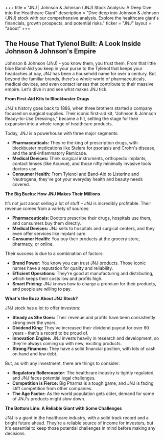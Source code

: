 +++
title = "JNJ |  Johnson & Johnson (JNJ) Stock Analysis: A Deep Dive into the Healthcare Giant"
description = "Dive deep into Johnson & Johnson (JNJ) stock with our comprehensive analysis. Explore the healthcare giant's financials, growth prospects, and potential risks."
ticker = "JNJ"
layout = "about"
+++

        


## The House That Tylenol Built: A Look Inside Johnson & Johnson's Empire

Johnson & Johnson (JNJ) - you know them, you trust them. From that little blue Band-Aid you keep in your purse to the Tylenol that keeps your headaches at bay, JNJ has been a household name for over a century. But beyond the familiar brands, there’s a whole world of pharmaceuticals, medical devices, and even contact lenses that contribute to their massive empire. Let's dive in and see what makes JNJ tick.

**From First-Aid Kits to Blockbuster Drugs**

JNJ's history goes back to 1886, when three brothers started a company focused on surgical supplies. Their iconic first-aid kit, "Johnson & Johnson Ready-to-Use Dressings," became a hit, setting the stage for their expansion into a whole range of healthcare products.

Today, JNJ is a powerhouse with three major segments:

* **Pharmaceuticals:** They're the king of prescription drugs, with blockbuster medications like Stelara for psoriasis and Crohn's disease, and the anti-inflammatory Remicade. 
* **Medical Devices:** Think surgical instruments, orthopedic implants, contact lenses (like Acuvue), and those nifty minimally invasive tools doctors use.
* **Consumer Health:** From Tylenol and Band-Aid to Listerine and Neutrogena, they've got your everyday health and beauty needs covered. 

**The Big Bucks: How JNJ Makes Their Millions**

It’s not just about selling a lot of stuff – JNJ is incredibly profitable. Their revenue comes from a variety of sources:

* **Pharmaceuticals:**  Doctors prescribe their drugs, hospitals use them, and consumers buy them directly. 
* **Medical Devices:** JNJ sells to hospitals and surgical centers, and they even offer services like implant care.
* **Consumer Health:** You buy their products at the grocery store, pharmacy, or online.

Their success is due to a combination of factors:

* **Brand Power:** You know you can trust JNJ products. Those iconic names have a reputation for quality and reliability.
* **Efficient Operations:** They're good at manufacturing and distributing, which keeps their costs low and profits high.
* **Smart Pricing:** JNJ knows how to charge a premium for their products, and people are willing to pay.

**What's the Buzz About JNJ Stock?**

JNJ stock has a lot to offer investors:

* **Steady as She Goes:** Their revenue and profits have been consistently strong over the years.
* **Dividend King:** They've increased their dividend payout for over 60 years - that's a record to be proud of.
* **Innovation Engine:** JNJ invests heavily in research and development, so they're always coming up with new, exciting products.
* **Strong Finances:**  They have a solid financial position, with lots of cash on hand and low debt.

But, as with any investment, there are things to consider:

* **Regulatory Rollercoaster:** The healthcare industry is tightly regulated, and JNJ faces potential legal challenges.
* **Competition is Fierce:**  Big Pharma is a tough game, and JNJ is facing stiff competition from other companies.
* **The Age Factor:** As the world population gets older, demand for some of JNJ's products might slow down.

**The Bottom Line:  A Reliable Giant with Some Challenges**

JNJ is a giant in the healthcare industry, with a solid track record and a bright future ahead. They're a reliable source of income for investors, but it's essential to keep those potential challenges in mind before making any decisions. 

        